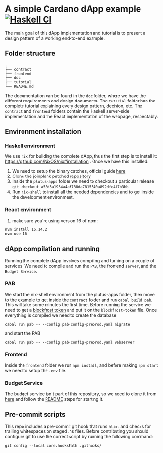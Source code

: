 # A simple Cardano dApp example [![Haskell CI](https://github.com/joinplank/cardano-e2e-example/actions/workflows/haskell.yml/badge.svg?branch=main)](https://github.com/joinplank/cardano-e2e-example/actions/workflows/haskell.yml)

The main goal of this dApp implementation and tutorial is to present a design
pattern of a working end-to-end example.

## Folder structure

```shell
.
├── contract
├── frontend
├── doc
├── tutorial
└── README.md
```
The documentation can be found in the `doc` folder, where we have the different
requirements and design documents. The `tutorial` folder has the complete tutorial
explaining every design pattern, decision, etc. The `contract` and `frontend` folders
contain the Haskell server-side implementation and the React implementation of
the webpage, respectably.

## Environment installation

### Haskell environment
We use `nix` for building the complete dApp, thus the first step is to install
it: https://github.com/NixOS/nix#installation . Once we have this installed:

1. We need to setup the binary catches, official guide [here](https://github.com/input-output-hk/plutus-apps#how-to-set-up-the-iohk-binary-caches)
2. Clone the joinplank patched [repository](https://github.com/joinplank/plutus-apps/)
3. Inside the `plutus-apps` folder we need to checkout a particular release
   `git checkout a58d3a1934a4a3788da7815540a892dfe417b3bb`
4. Run `nix-shell` to install all the needed dependencies and to get inside the
   development environment.

### React environment

1. make sure you're using version 16 of npm:
```
nvm install 16.14.2
nvm use 16
```
## dApp compilation and running

Running the complete dApp involves compiling and turning on a couple of services. We
need to compile and run the `PAB`, the frontend `server`, and the `Budget Service`.

### PAB

We start the nix-shell environment from the plutus-apps folder, then move to the
example to get inside the `contract` folder and run `cabal build pab`. This will
take some minutes the first time. Before running the service we need to get a
[blockfrost token](https://blockfrost.dev/docs/overview/getting-started) and put
it on the `blockfrost-token` file. Once everything is compiled we need to create
the database

`cabal run pab -- --config pab-config-preprod.yaml migrate`

and start the PAB

`cabal run pab -- --config pab-config-preprod.yaml webserver`

### Frontend

Inside the `frontend` folder we run `npm install`, and before making `npm start`
we need to setup the `.env` file.

### Budget Service

The budget service isn't part of this repository, so we need to clone it from
[here](https://github.com/joinplank/plutus-budget-service) and follow the [README](https://github.com/joinplank/plutus-budget-service/blob/main/README.md)
steps for starting it.

## Pre-commit scripts

This repo includes a pre-commit git hook that runs `hlint` and checks for trailing whitespaces on staged .hs files. Before contributing you should configure git to use the correct script by running the following command:

`git config --local core.hooksPath .githooks/`
